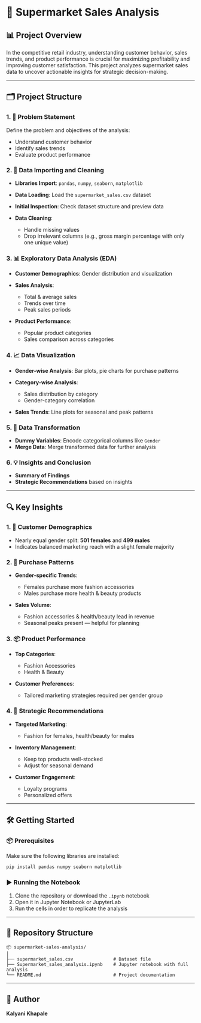 
# 🛒 Supermarket Sales Analysis

## 📊 Project Overview

In the competitive retail industry, understanding customer behavior, sales trends, and product performance is crucial for maximizing profitability and improving customer satisfaction. This project analyzes supermarket sales data to uncover actionable insights for strategic decision-making.

---

## 🗂️ Project Structure

### 1. 📌 Problem Statement

Define the problem and objectives of the analysis:

* Understand customer behavior
* Identify sales trends
* Evaluate product performance

### 2. 🧼 Data Importing and Cleaning

* **Libraries Import**: `pandas`, `numpy`, `seaborn`, `matplotlib`
* **Data Loading**: Load the `supermarket_sales.csv` dataset
* **Initial Inspection**: Check dataset structure and preview data
* **Data Cleaning**:

  * Handle missing values
  * Drop irrelevant columns (e.g., gross margin percentage with only one unique value)

### 3. 📊 Exploratory Data Analysis (EDA)

* **Customer Demographics**: Gender distribution and visualization
* **Sales Analysis**:

  * Total & average sales
  * Trends over time
  * Peak sales periods
* **Product Performance**:

  * Popular product categories
  * Sales comparison across categories

### 4. 📈 Data Visualization

* **Gender-wise Analysis**: Bar plots, pie charts for purchase patterns
* **Category-wise Analysis**:

  * Sales distribution by category
  * Gender-category correlation
* **Sales Trends**: Line plots for seasonal and peak patterns

### 5. 🔄 Data Transformation

* **Dummy Variables**: Encode categorical columns like `Gender`
* **Merge Data**: Merge transformed data for further analysis

### 6. 💡 Insights and Conclusion

* **Summary of Findings**
* **Strategic Recommendations** based on insights

---

## 🔍 Key Insights

### 1. 👥 Customer Demographics

* Nearly equal gender split: **501 females** and **499 males**
* Indicates balanced marketing reach with a slight female majority

### 2. 🛒 Purchase Patterns

* **Gender-specific Trends**:

  * Females purchase more fashion accessories
  * Males purchase more health & beauty products
* **Sales Volume**:

  * Fashion accessories & health/beauty lead in revenue
  * Seasonal peaks present — helpful for planning

### 3. 📦 Product Performance

* **Top Categories**:

  * Fashion Accessories
  * Health & Beauty
* **Customer Preferences**:

  * Tailored marketing strategies required per gender group

### 4. 🎯 Strategic Recommendations

* **Targeted Marketing**:

  * Fashion for females, health/beauty for males
* **Inventory Management**:

  * Keep top products well-stocked
  * Adjust for seasonal demand
* **Customer Engagement**:

  * Loyalty programs
  * Personalized offers

---

## 🛠️ Getting Started

### 📦 Prerequisites

Make sure the following libraries are installed:

```bash
pip install pandas numpy seaborn matplotlib
```

### ▶️ Running the Notebook

1. Clone the repository or download the `.ipynb` notebook
2. Open it in Jupyter Notebook or JupyterLab
3. Run the cells in order to replicate the analysis

---

## 📁 Repository Structure

```
📦 supermarket-sales-analysis/
│
├── supermarket_sales.csv               # Dataset file
├── Supermarket_sales_analysis.ipynb    # Jupyter notebook with full analysis
└── README.md                           # Project documentation
```

---

## 👤 Author

**Kalyani Khapale**


